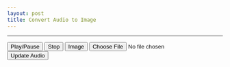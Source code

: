```yaml
---
layout: post
title: Convert Audio to Image
---
```


<div id="waveform"></div>

<hr>
<button id="play">Play/Pause</button>
<button id="stop">Stop</button>
<button id="image">Image</button>
<input type="file" id="file" />
<button id="update">Update Audio</button>

<script src="https://unpkg.com/wavesurfer.js"></script>
<script src="/js/wave.js">

Kamu bisa convert audio menjadi Image Waveform.
Caranya, pilih file lalu klik update Audio.
Lalu, Download Imagenya.